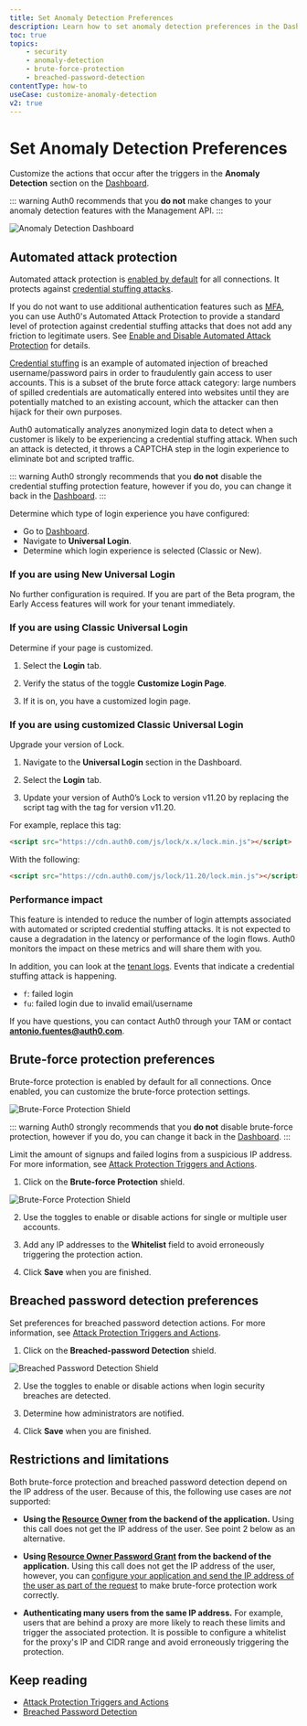 ```yaml
---
title: Set Anomaly Detection Preferences
description: Learn how to set anomaly detection preferences in the Dashboard.
toc: true
topics:
    - security
    - anomaly-detection
    - brute-force-protection
    - breached-password-detection
contentType: how-to
useCase: customize-anomaly-detection
v2: true
---
```

# Set Anomaly Detection Preferences

Customize the actions that occur after the triggers in the **Anomaly Detection** section on the [Dashboard](${manage_url}/#/anomaly).

::: warning
Auth0 recommends that you **do not** make changes to your anomaly detection features with the Management API.
:::

![Anomaly Detection Dashboard](/media/articles/anomaly-detection/anomaly-detection-overview.png)

## Automated attack protection

Automated attack protection is [enabled by default](/anomaly-detection/guides/enable-disable-automated-attack-protection) for all connections. It protects against [credential stuffing attacks](/anomaly-detection/concepts/credential-stuffing). 

If you do not want to use additional authentication features such as [MFA](/mfa), you can use Auth0's Automated Attack Protection to provide a standard level of protection against credential stuffing attacks that does not add any friction to legitimate users. See [Enable and Disable Automated Attack Protection](/anomaly-detection/guides/enable-disable-automated-attack-protection) for details. 

[Credential stuffing](/anomaly-detection/concepts/credential-stuffing) is an example of automated injection of breached username/password pairs in order to fraudulently gain access to user accounts. This is a subset of the brute force attack category: large numbers of spilled credentials are automatically entered into websites until they are potentially matched to an existing account, which the attacker can then hijack for their own purposes.

Auth0 automatically analyzes anonymized login data to detect when a customer is likely to be experiencing a credential stuffing attack.  When such an attack is detected, it throws a CAPTCHA step in the login experience to eliminate bot and scripted traffic.

::: warning
Auth0 strongly recommends that you **do not** disable the credential stuffing protection feature, however if you do, you can change it back in the [Dashboard](${manage_url}/#/anomaly).
::: 

Determine which type of login experience you have configured: 

- Go to [Dashboard](${manage_url}/#). 
- Navigate to **Universal Login**. 
- Determine which login experience is selected (Classic or New).
    
### If you are using New Universal Login

No further configuration is required. If you are part of the Beta program, the Early Access features will work for your tenant immediately.

### If you are using Classic Universal Login

Determine if your page is customized. 

1. Select the **Login** tab. 

2. Verify the status of the toggle **Customize Login Page**. 

3. If it is on, you have a customized login page. 

### If you are using customized Classic Universal Login

Upgrade your version of Lock.

1. Navigate to the **Universal Login** section in the Dashboard. 

2. Select the **Login** tab. 

3. Update your version of Auth0’s Lock to version v11.20 by replacing the script tag with the tag for version v11.20. 

For example, replace this tag:
```html
<script src="https://cdn.auth0.com/js/lock/x.x/lock.min.js"></script>
```

With the following:
```html
<script src="https://cdn.auth0.com/js/lock/11.20/lock.min.js"></script>
```

### Performance impact

This feature is intended to reduce the number of login attempts associated with automated or scripted credential stuffing attacks. It is not expected to cause a degradation in the latency or performance of the login flows. Auth0 monitors the impact on these metrics and will share them with you.  

In addition, you can look at the [tenant logs](/anomaly-detection/guides/use-tenant-data-for-anomaly-detection). Events that indicate a credential stuffing attack is happening.

- `f`: failed login
- `fu`: failed login due to invalid email/username

If you have questions, you can contact Auth0 through your TAM or contact **antonio.fuentes@auth0.com**.

## Brute-force protection preferences

Brute-force protection is enabled by default for all connections. Once enabled, you can customize the brute-force protection settings.

![Brute-Force Protection Shield](/media/articles/anomaly-detection/brute-force-shield.png)

::: warning
Auth0 strongly recommends that you **do not** disable brute-force protection, however if you do, you can change it back in the [Dashboard](${manage_url}/#/anomaly).
::: 

Limit the amount of signups and failed logins from a suspicious IP address. For more information, see [Attack Protection Triggers and Actions](/anomaly-detection/references/attack-protection-triggers-actions).

1. Click on the **Brute-force Protection** shield. 

![Brute-Force Protection Shield](/media/articles/anomaly-detection/brute-force-shield.png)

2. Use the toggles to enable or disable actions for single or multiple user accounts. 

3. Add any IP addresses to the **Whitelist** field to avoid erroneously triggering the protection action.

4. Click **Save** when you are finished.

## Breached password detection preferences

Set preferences for breached password detection actions. For more information, see [Attack Protection Triggers and Actions](/anomaly-detection/references/attack-protection-triggers-actions).

1. Click on the **Breached-password Detection** shield.

![Breached Password Detection Shield](/media/articles/anomaly-detection/breached-password-shield.png)

2. Use the toggles to enable or disable actions when login security breaches are detected. 

3. Determine how administrators are notified.

4. Click **Save** when you are finished.

## Restrictions and limitations

Both brute-force protection and breached password detection depend on the IP address of the user. Because of this, the following use cases are *not* supported:

* **Using the [Resource Owner](/api/authentication#resource-owner) from the backend of the application.** Using this call does not get the IP address of the user. See point 2 below as an alternative.

* **Using [Resource Owner Password Grant](/api-auth/grant/password) from the backend of the application.** Using this call does not get the IP address of the user, however, you can [configure your application and send the IP address of the user as part of the request](/api-auth/tutorials/using-resource-owner-password-from-server-side) to make brute-force protection work correctly.

* **Authenticating many users from the same IP address.** For example, users that are behind a proxy are more likely to reach these limits and trigger the associated protection. It is possible to configure a whitelist for the proxy's IP and CIDR range and avoid erroneously triggering the protection.

## Keep reading

* [Attack Protection Triggers and Actions](/anomaly-detection/references/attack-protection-triggers-actions)
* [Breached Password Detection](/anomaly-detection/concepts/breached-passwords)